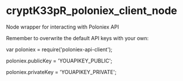 # cryptK33pR_poloniex_client_node
Node wrapper for interacting with Poloniex API

Remember to overwrite the default API keys with your own:

var poloniex = require('poloniex-api-client');

poloniex.publicKey = 'YOUAPIKEY_PUBLIC';

poloniex.privateKey = 'YOUAPIKEY_PRIVATE';
